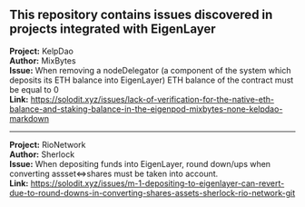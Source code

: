 ## This repository contains issues discovered in projects integrated with EigenLayer

<b>Project:</b> KelpDao <br>
<b>Author:</b> MixBytes <br>
<b>Issue:</b> When removing a nodeDelegator (a component of the system which deposits its ETH balance into EigenLayer) ETH balance of the contract must be equal to 0 <br>
<b>Link:</b> https://solodit.xyz/issues/lack-of-verification-for-the-native-eth-balance-and-staking-balance-in-the-eigenpod-mixbytes-none-kelpdao-markdown <br>

<hr>

<b>Project:</b> RioNetwork <br>
<b>Author:</b> Sherlock <br>
<b>Issue:</b> When depositing funds into EigenLayer, round down/ups when converting assset<=>shares must be taken into account. <br>
<b>Link:</b> https://solodit.xyz/issues/m-1-depositing-to-eigenlayer-can-revert-due-to-round-downs-in-converting-shares-assets-sherlock-rio-network-git <br>

